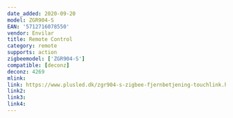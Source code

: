 ```yaml
---
date_added: 2020-09-20
model: ZGR904-S
EAN: '5712716078550'
vendor: Envilar
title: Remote Control
category: remote
supports: action
zigbeemodel: ['ZGR904-S']
compatible: [deconz]
deconz: 4269
mlink: 
link: https://www.plusled.dk/zgr904-s-zigbee-fjernbetjening-touchlink.html
link2: 
link3: 
link4: 
---
```

